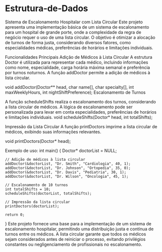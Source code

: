 # Estrutura-de-Dados
Sistema de Escalonamento Hospitalar com Lista Circular
Este projeto apresenta uma implementação básica de um sistema de escalonamento para um hospital de grande porte, onde a complexidade da regra de negócio requer o uso de uma lista circular.
O objetivo é otimizar a alocação de turnos de forma justa, considerando diversos fatores, como especialidades médicas, preferências de horários e limitações individuais.

Funcionalidades Principais
Adição de Médicos à Lista Circular
A estrutura Doctor é utilizada para representar cada médico, incluindo informações como nome, especialidade, carga horária máxima semanal e preferência por turnos noturnos. 
A função addDoctor permite a adição de médicos à lista circular.

void addDoctor(Doctor** head, char name[], char specialty[], int maxWeeklyHours, int nightShiftPreference);
Escalonamento de Turnos

A função scheduleShifts realiza o escalonamento dos turnos, considerando a lista circular de médicos. 
A lógica de escalonamento pode ser personalizada para levar em conta especialidades, preferências de horários e limitações individuais.
void scheduleShifts(Doctor* head, int totalShifts);

Impressão da Lista Circular
A função printDoctors imprime a lista circular de médicos, exibindo suas informações relevantes.

void printDoctors(Doctor* head);

Exemplo de uso:
int main() {
    Doctor* doctorList = NULL;

    // Adição de médicos à lista circular
    addDoctor(&doctorList, "Dr. Smith", "Cardiologia", 40, 1);
    addDoctor(&doctorList, "Dr. Johnson", "Ortopedia", 35, 0);
    addDoctor(&doctorList, "Dr. Davis", "Pediatria", 30, 1);
    addDoctor(&doctorList, "Dr. Wilson", "Oncologia", 45, 1);

    // Escalonamento de 10 turnos
    int totalShifts = 10;
    scheduleShifts(doctorList, totalShifts);

    // Impressão da lista circular
    printDoctors(doctorList);

    return 0;
}
Este projeto fornece uma base para a implementação de um sistema de escalonamento hospitalar, permitindo uma distribuição justa e contínua de turnos entre os médicos.
A lista circular garante que todos os médicos sejam considerados antes de reiniciar o processo, evitando privilégios constantes ou negligenciamento de profissionais no escalonamento.

